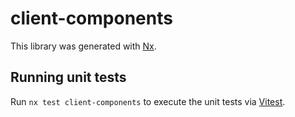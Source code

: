 # client-components

This library was generated with [Nx](https://nx.dev).

## Running unit tests

Run `nx test client-components` to execute the unit tests via [Vitest](https://vitest.dev/).
